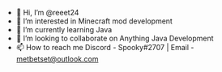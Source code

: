 - 👋 Hi, I’m @reeet24
- 👀 I’m interested in Minecraft mod development
- 🌱 I’m currently learning Java
- 💞️ I’m looking to collaborate on Anything Java Development
- 📫 How to reach me Discord - Spooky#2707 | Email - metbetset@outlook.com

<!---
reeet24/reeet24 is a ✨ special ✨ repository because its `README.md` (this file) appears on your GitHub profile.
You can click the Preview link to take a look at your changes.
--->
